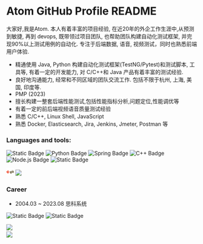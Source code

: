 # Atom GitHub Profile README

大家好,我是Atom. 本人有着丰富的项目经验, 在近20年的外企工作生涯中,从预测到敏捷, 再到 devops, 既带领过项目团队, 也帮助团队构建自动化测试框架, 并完现90%以上测试用例的自动化. 专注于后端数据, 语音, 视频测试，同时也熟悉前端用户体验.
- 精通使用 Java, Python 构建自动化测试框架(TestNG/Pytest)和测试脚本, 工具等, 有着一定的开发能力, 对 C/C++和 Java 产品有着丰富的测试经验. 
- 良好地沟通能力, 经常和不同区域的团队交流工作. 包括不限于杭州, 上海, 美国, 印度等. 
- PMP (2023)
- 擅长构建一整套后端性能测试,包括性能指标分析,问题定位,性能调优等
- 有着一定的前后端视频语音质量测试经验
- 熟悉 C/C++, Linux Shell, JavaScript
- 熟悉 Docker, Elasticsearch, Jira, Jenkins, Jmeter, Postman 等

### Languages and tools:

![Static Badge](https://img.shields.io/badge/Java-blue?style=flat&logo=coffeescript)
![Python Badge](https://img.shields.io/badge/Python-3776AB?logo=python&logoColor=fff&style=flat)
![Spring Badge](https://img.shields.io/badge/Spring-6DB33F?logo=spring&logoColor=fff&style=flat)
![C++ Badge](https://img.shields.io/badge/C%2B%2B-00599C?logo=cplusplus&logoColor=fff&style=flat)
![Node.js Badge](https://img.shields.io/badge/Node.js-393?logo=nodedotjs&logoColor=fff&style=flat)
![Static Badge](https://img.shields.io/badge/CentOS-yellow?style=flat&logo=CentOS)

<code><img height="20" src="https://raw.githubusercontent.com/github/explore/80688e429a7d4ef2fca1e82350fe8e3517d3494d/topics/git/git.png"></code>
<code><img height="20" src="https://media.licdn.com/dms/image/sync/D5610AQFTAFardpcaJw/image-shrink_160/0/1706793326402?e=1709107200&v=beta&t=4nGzhNjp7XUGI4PS3kJBPlUVfwYMwXfuZ0AKp8BqXs4"></code>


### Career

- 2004.03 ~ 2023.08 思科系统
  
![Static Badge](https://img.shields.io/badge/WebEx-blue?style=flat&logo=webex&logoColor=green&labelColor=blue&color=green)
![Static Badge](https://img.shields.io/badge/Cisco-blue?style=flat&logo=cisco&logoColor=red)






 <!-- knock code pictures 敲代码的图片 -->
  <picture>
    <source media="(prefers-color-scheme: dark)" srcset="https://cdn.jsdelivr.net/gh/sun0225SUN/sun0225SUN/assets/images/coding.gif" />
    <source media="(prefers-color-scheme: light)" srcset="https://cdn.jsdelivr.net/gh/sun0225SUN/sun0225SUN/assets/images/developer.svg" height="225px" />
    <img src="https://cdn.jsdelivr.net/gh/sun0225SUN/sun0225SUN/assets/images/coding.gif" />
  </picture>

<!-- 统计使用语言图 -->  
<div align="left"> <img src="https://github-readme-stats.vercel.app/api/top-langs/?username=uw920&hide_title=true&hide_border=true&layout=compact&langs_count=6&text_color=000&icon_color=fff&bg_color=0,52fa5a,4dfcff,c64dff&theme=graywhite" /> </div>






<!--
**uw920/uw920** is a ✨ _special_ ✨ repository because its `README.md` (this file) appears on your GitHub profile.

Here are some ideas to get you started:

- 🔭 I’m currently working on ...
- 🌱 I’m currently learning ...
- 👯 I’m looking to collaborate on ...
- 🤔 I’m looking for help with ...
- 💬 Ask me about ...
- 📫 How to reach me: ...
- 😄 Pronouns: ...
- ⚡ Fun fact: ...
-->
